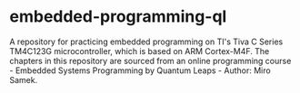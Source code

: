 # embedded-programming-ql
A repository for practicing embedded programming on TI's Tiva C Series TM4C123G microcontroller, which is based on ARM Cortex-M4F.
The chapters in this repository are sourced from an online programming course - Embedded Systems Programming by Quantum Leaps - Author: Miro Samek.
